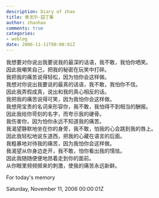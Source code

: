 ```yaml
---
description: Diary of zhao
title: 泰戈尔-园丁集
author: zhaohao
comments: true
categories:
- weblog
date: 2006-11-11T00:00:01Z
---
```


我想要对你说出我要说我的最深的话语，我不敢，我怕你哂笑。   
因此我嘲笑自己，把我的秘密在玩笑中打碎。    
我把我的痛苦说得轻松，因为怕你会这样做。   
我想对你说出我要说的最真的话语，我不敢，我怕你不信。   
因此我弄假成真，说出和我的真心相反的话。   
我把我的痛苦说得可笑，因为我怕你会这样做。   
我想用宝贵的名词来形容你，我不敢，我怕得不到相当的酬报。   
因此我给你苛刻的名字，而夸示我的硬骨。   
我伤害你，因为怕你永远不知道我的痛苦。   
我渴望静默地坐在你的身旁，我不敢，怕我的心会跳到我的唇上。   
因此我轻松地说东道西，把我的心藏在语言的后面。   
我粗暴地对待我的痛苦，因为我怕你会这样做。   
我渴望从你身边走开，我不敢，怕你看出我的懦怯。   
因此我随随便便地昂着走到你的面前。   
从你眼里频频掷来的刺激，使我的痛苦永远新鲜。   
   
For today's memory   
   
Saturday, November 11, 2006 00:00:01Z   